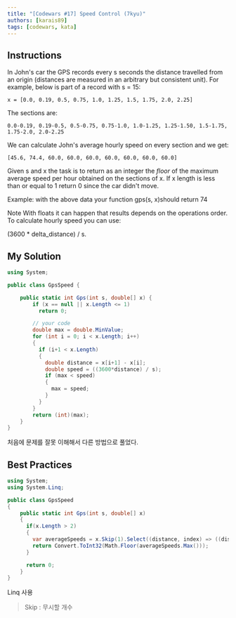 ```yaml
---
title: "[Codewars #17] Speed Control (7kyu)"
authors: [karais89]
tags: [codewars, kata]
---
```


## Instructions

In John's car the GPS records every s seconds the distance travelled from an origin (distances are measured in an arbitrary but consistent unit). For example, below is part of a record with s = 15:

```
x = [0.0, 0.19, 0.5, 0.75, 1.0, 1.25, 1.5, 1.75, 2.0, 2.25]
```

The sections are:
```
0.0-0.19, 0.19-0.5, 0.5-0.75, 0.75-1.0, 1.0-1.25, 1.25-1.50, 1.5-1.75, 1.75-2.0, 2.0-2.25
```

We can calculate John's average hourly speed on every section and we get:
```
[45.6, 74.4, 60.0, 60.0, 60.0, 60.0, 60.0, 60.0, 60.0]
```

Given s and x the task is to return as an integer the *floor* of the maximum average speed per hour obtained on the sections of x. If x length is less than or equal to 1 return 0 since the car didn't move.

Example:
with the above data your function gps(s, x)should return 74

Note
With floats it can happen that results depends on the operations order. To calculate hourly speed you can use:

(3600 * delta_distance) / s.

## My Solution

```csharp
using System;

public class GpsSpeed {

    public static int Gps(int s, double[] x) {
        if (x == null || x.Length <= 1)
          return 0;

        // your code
        double max = double.MinValue;
        for (int i = 0; i < x.Length; i++)
        {
          if (i+1 < x.Length)
          {
            double distance = x[i+1] - x[i];
            double speed = ((3600*distance) / s);
            if (max < speed)
            {
              max = speed;
            }
          }
        }
        return (int)(max);
    }
}
```

처음에 문제를 잘못 이해해서 다른 방법으로 풀었다.

## Best Practices

```csharp
using System;
using System.Linq;

public class GpsSpeed
{
    public static int Gps(int s, double[] x)
    {
      if(x.Length > 2)
      {
        var averageSpeeds = x.Skip(1).Select((distance, index) => ((distance - x[index]) / s) * 3600);
        return Convert.ToInt32(Math.Floor(averageSpeeds.Max()));
      }

      return 0;
    }
}
```

Linq 사용

> Skip : 무시할 개수